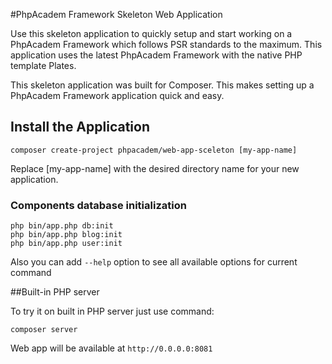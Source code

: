 #PhpAcadem Framework Skeleton Web Application

Use this skeleton application to quickly setup and start working on a PhpAcadem Framework which follows PSR standards to the maximum.
This application uses the latest PhpAcadem Framework with the native PHP template Plates.


This skeleton application was built for Composer.
This makes setting up a PhpAcadem Framework application quick and easy.

## Install the Application
```composer create-project phpacadem/web-app-sceleton [my-app-name]```

Replace [my-app-name] with the desired directory name for your new application.


### Components database initialization
```
php bin/app.php db:init
php bin/app.php blog:init
php bin/app.php user:init
```

Also you can add `--help` option to see all available options for current command

##Built-in PHP server

To try it on built in PHP server just use command:
```
composer server
```
Web app will be available at ``http://0.0.0.0:8081``